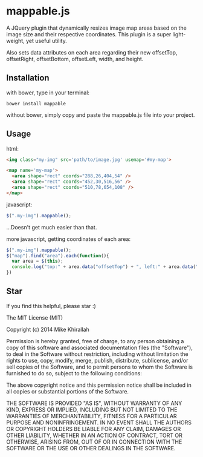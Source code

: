 # mappable.js

A JQuery plugin that dynamically resizes image map areas based on the image size and their respective coordinates. This plugin is a super light-weight, yet useful utility.

Also sets data attributes on each area regarding their new offsetTop, offsetRight, offsetBottom, offsetLeft, width, and height.

## Installation

with bower, type in your terminal:
```
bower install mappable
```

without bower, simply copy and paste the mappable.js file into your project.


## Usage

html:
```html
<img class="my-img" src='path/to/image.jpg' usemap='#my-map'>

<map name='my-map'>
  <area shape="rect" coords="288,26,404,54" />
  <area shape="rect" coords="452,30,516,56" />
  <area shape="rect" coords="510,78,654,108" />
</map>
```


javascript:

```javascript
$(".my-img").mappable();
```
...Doesn't get much easier than that. 


more javascript, getting coordinates of each area:
```javascript
$(".my-img").mappable();
$("map").find("area").each(function(){
  var area = $(this);
  console.log("top:" + area.data("offsetTop") + ", left:" + area.data("offsetLeft") + ", bottom:" + area.data("offsetBottom") + ", right:" + area.data("offsetRight") + ", width:" + area.data("width") + ", height:" + area.data("height") );
})

```



## Star

If you find this helpful, please star :)





The MIT License (MIT)

Copyright (c) 2014 Mike Khirallah

Permission is hereby granted, free of charge, to any person obtaining a copy
of this software and associated documentation files (the "Software"), to deal
in the Software without restriction, including without limitation the rights
to use, copy, modify, merge, publish, distribute, sublicense, and/or sell
copies of the Software, and to permit persons to whom the Software is
furnished to do so, subject to the following conditions:

The above copyright notice and this permission notice shall be included in
all copies or substantial portions of the Software.

THE SOFTWARE IS PROVIDED "AS IS", WITHOUT WARRANTY OF ANY KIND, EXPRESS OR
IMPLIED, INCLUDING BUT NOT LIMITED TO THE WARRANTIES OF MERCHANTABILITY,
FITNESS FOR A PARTICULAR PURPOSE AND NONINFRINGEMENT. IN NO EVENT SHALL THE
AUTHORS OR COPYRIGHT HOLDERS BE LIABLE FOR ANY CLAIM, DAMAGES OR OTHER
LIABILITY, WHETHER IN AN ACTION OF CONTRACT, TORT OR OTHERWISE, ARISING FROM,
OUT OF OR IN CONNECTION WITH THE SOFTWARE OR THE USE OR OTHER DEALINGS IN
THE SOFTWARE.
